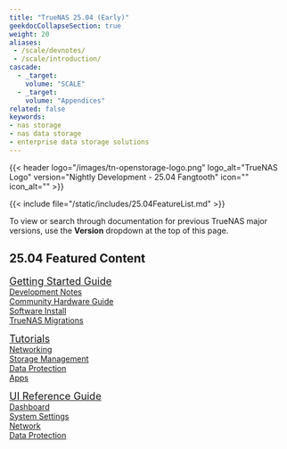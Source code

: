 ```yaml
---
title: "TrueNAS 25.04 (Early)"
geekdocCollapseSection: true
weight: 20
aliases:
 - /scale/devnotes/
 - /scale/introduction/
cascade:
  - _target:
    volume: "SCALE"
  - _target:
    volume: "Appendices" 
related: false
keywords:
- nas storage
- nas data storage
- enterprise data storage solutions
---
```


<style>
div.gdoc-page__header {display: none;}
div.docs-read_mod {display: none;}
h1 {display:none;}
</style>

{{< header logo="/images/tn-openstorage-logo.png" logo_alt="TrueNAS Logo" version="Nightly Development - 25.04 Fangtooth" icon="" icon_alt="" >}}

{{< include file="/static/includes/25.04FeatureList.md" >}}

<div class="noprint">

To view or search through documentation for previous TrueNAS major versions, use the **Version** dropdown at the top of this page.

## 25.04 Featured Content

  <div class="docs-sections">
    <p>
    <a href="/scale/gettingstarted/" style="font-size:18px;">Getting Started Guide</a>
    <br><a href="/scale/gettingstarted/scalereleasenotes/">Development Notes</a>
    <br><a href="/scale/gettingstarted/scalehardwareguide/">Community Hardware Guide</a>
    <br><a href="/scale/gettingstarted/install/">Software Install</a>
    <br><a href="/scale/gettingstarted/migrate/">TrueNAS Migrations</a>
    </p>
    <p>
    <a href="/scale/scaletutorials/" style="font-size:18px;">Tutorials</a>
    <br><a href="/scale/scaletutorials/network/">Networking</a>
    <br><a href="/scale/scaletutorials/storage/">Storage Management</a>
    <br><a href="/scale/scaletutorials/dataprotection/">Data Protection</a>
    <br><a href="https://www.truenas.com/docs/truenasapps/">Apps</a>
    </p>
    <p>
    <a href="/scale/scaleuireference/" style="font-size:18px;">UI Reference Guide</a>
    <br><a href="/scale/scaleuireference/scaledashboard/">Dashboard</a>
    <br><a href="/scale/scaleuireference/systemsettings/">System Settings</a>
    <br><a href="/scale/scaleuireference/network/">Network</a>
    <br><a href="/scale/scaleuireference/dataprotection/">Data Protection</a>
    </p>
  </div>
</div>
